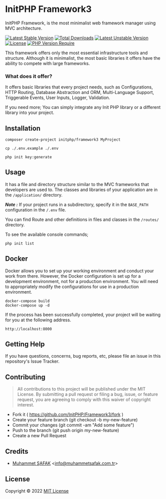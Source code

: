 # InitPHP Framework3

InitPHP Framework, is the most minimalist web framework manager using MVC architecture.

[![Latest Stable Version](http://poser.pugx.org/initphp/framework3/v)](https://packagist.org/packages/initphp/framework3) [![Total Downloads](http://poser.pugx.org/initphp/framework3/downloads)](https://packagist.org/packages/initphp/framework3) [![Latest Unstable Version](http://poser.pugx.org/initphp/framework3/v/unstable)](https://packagist.org/packages/initphp/framework3) [![License](http://poser.pugx.org/initphp/framework3/license)](https://packagist.org/packages/initphp/framework3) [![PHP Version Require](http://poser.pugx.org/initphp/framework3/require/php)](https://packagist.org/packages/initphp/framework3)

This framework offers only the most essential infrastructure tools and structure. Although it is minimalist, the most basic libraries it offers have the ability to compete with large frameworks.

### What does it offer?

It offers basic libraries that every project needs, such as Configurations, HTTP Routing, Database Abstraction and ORM, Multi-Language Support, Triggerable Events, User Inputs, Logger, Validation.

If you need more; You can simply integrate any Init PHP library or a different library into your project.

## Installation

```
composer create-project initphp/framework3 MyProject
```

```
cp ./.env.example ./.env
```

```
php init key:generate
```

## Usage

It has a file and directory structure similar to the MVC frameworks that developers are used to. The classes and libraries of your application are in the `/application/` directory.

**_Note :_** If your project runs in a subdirectory, specify it in the `BASE_PATH` configuration in the `/.env` file.

You can find Route and other definitions in files and classes in the `/routes/` directory.

To see the available console commands;

```
php init list
```

## Docker

Docker allows you to set up your working environment and conduct your work from there. However, the Docker configuration is set up for a development environment, not for a production environment. You will need to appropriately modify the configurations for use in a production environment.

```
docker-compose build
docker-compose up -d
```

If the process has been successfully completed, your project will be waiting for you at the following address.

```
http://localhost:8000
```


## Getting Help

If you have questions, concerns, bug reports, etc, please file an issue in this repository's Issue Tracker.

## Contributing

> All contributions to this project will be published under the MIT License. By submitting a pull request or filing a bug, issue, or feature request, you are agreeing to comply with this waiver of copyright interest.

- Fork it ( https://github.com/InitPHP/Framework3/fork )
- Create your feature branch (git checkout -b my-new-feature)
- Commit your changes (git commit -am "Add some feature")
- Push to the branch (git push origin my-new-feature)
- Create a new Pull Request

## Credits

- [Muhammet ŞAFAK](https://www.muhammetsafak.com.tr) <<info@muhammetsafak.com.tr>>

## License

Copyright © 2022 [MIT License](./LICENSE)
